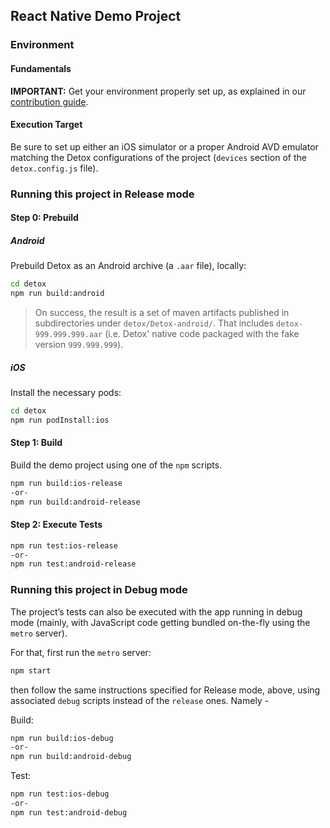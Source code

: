 ## React Native Demo Project

### Environment

#### Fundamentals

**IMPORTANT:** Get your environment properly set up, as explained in our [contribution guide](../../docs/Guide.Contributing.md).

#### Execution Target

Be sure to set up either an iOS simulator or a proper Android AVD emulator matching the Detox configurations of the project (`devices` section of the `detox.config.js` file).

### Running this project in Release mode

#### Step 0: Prebuild

##### Android

Prebuild Detox as an Android archive (a `.aar` file), locally:

```sh
cd detox
npm run build:android
```

> On success, the result is a set of maven artifacts published in subdirectories under `detox/Detox-android/`. That includes `detox-999.999.999.aar` (i.e. Detox' native code packaged with the fake version `999.999.999`).

##### iOS

Install the necessary pods:

```sh
cd detox
npm run podInstall:ios
```

#### Step 1: Build

Build the demo project using one of the `npm` scripts.

```sh
npm run build:ios-release
-or-
npm run build:android-release
```

#### Step 2: Execute Tests

```sh
npm run test:ios-release
-or-
npm run test:android-release
```

### Running this project in Debug mode

The project’s tests can also be executed with the app running in debug mode (mainly, with JavaScript code getting bundled on-the-fly using the `metro` server).

For that, first run the `metro` server:

```sh
npm start
```

then follow the same instructions specified for Release mode, above, using associated `debug` scripts instead of the `release` ones. Namely -

Build:

```sh
npm run build:ios-debug
-or-
npm run build:android-debug
```

Test:

```sh
npm run test:ios-debug
-or-
npm run test:android-debug
```
